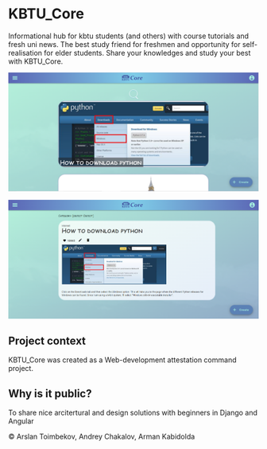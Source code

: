 # KBTU_Core

Informational hub for kbtu students (and others) with course tutorials and fresh uni news. The best study friend for freshmen and opportunity for self-realisation for elder students. Share your knowledges and study your best with KBTU_Core.

![screenshot](image_2023-05-05_23-24-55.png)

![screenshot](image_2023-05-05_23-25-12.png)

## Project context

KBTU_Core was created as a Web-development attestation command project.

## Why is it public?

To share nice arcitertural and design solutions with beginners in Django and Angular

© Arslan Toimbekov, Andrey Chakalov, Arman Kabidolda
